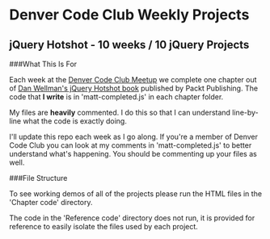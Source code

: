 # Denver Code Club Weekly Projects
## jQuery Hotshot - 10 weeks / 10 jQuery Projects

###What This Is For

Each week at the [Denver Code Club Meetup](http://www.meetup.com/Denver-Code-Club/) we complete one chapter out of [Dan Wellman's jQuery Hotshot book](http://www.packtpub.com/jquery-hotshot/book) published by Packt Publishing. The code that **I write** is in 'matt-completed.js' in each chapter folder.

My files are **heavily** commented. I do this so that I can understand line-by-line what the code is exactly doing.

I'll update this repo each week as I go along. If you're a member of Denver Code Club you can look at my comments in 'matt-completed.js' to better understand what's happening. You should be commenting up your files as well.

###File Structure

To see working demos of all of the projects please run the HTML files
in the 'Chapter code' directory.

The code in the 'Reference code' directory does not run, it is
provided for reference to easily isolate the files used by each project.